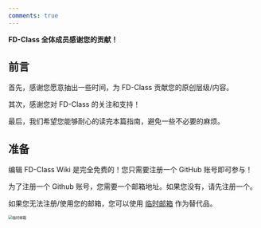 ```yaml
---
comments: true
---
```


**FD-Class 全体成员感谢您的贡献！**

## 前言

首先，感谢您愿意抽出一些时间，为 FD-Class 贡献您的原创层级/内容。

其次，感谢您对 FD-Class 的关注和支持！

最后，我们希望您能够耐心的读完本篇指南，避免一些不必要的麻烦。

## 准备

编辑 FD-Class Wiki 是完全免费的！您只需要注册一个 GitHub 账号即可参与！

为了注册一个 Github 账号，您需要一个邮箱地址。如果您没有，请先注册一个。

如果您无法注册/使用您的邮箱，您可以使用 [临时邮箱](https://linshiyou.com/) 作为替代品。

<img src="https://cdn.jsdelivr.net/gh/tian-guo-guo/cdn@1.0/assets/img/blog/2021/09/temp-email.png" alt="临时邮箱" style="zoom:50%;" />